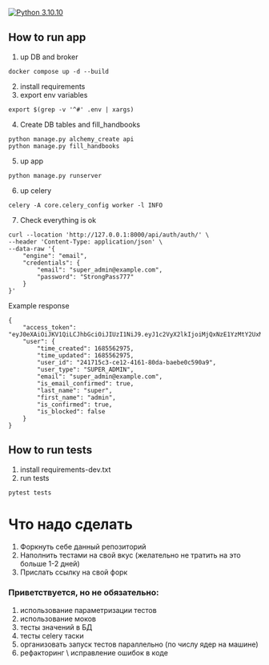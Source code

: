 [![Python 3.10.10](https://img.shields.io/badge/python-3.10.10-blue.svg)](https://www.python.org/downloads/release/python-31010/)

## How to run app
1. up DB and broker
```shell
docker compose up -d --build
```
2. install requirements
3. export env variables
```shell
export $(grep -v '^#' .env | xargs)
```
4. Create DB tables and fill_handbooks
```shell
python manage.py alchemy_create api
python manage.py fill_handbooks
```
5. up app
```shell
python manage.py runserver
```
6. up celery
```shell
celery -A core.celery_config worker -l INFO
```
7. Check everything is ok
```shell
curl --location 'http://127.0.0.1:8000/api/auth/auth/' \
--header 'Content-Type: application/json' \
--data-raw '{
    "engine": "email",
    "credentials": {
        "email": "super_admin@example.com",
        "password": "StrongPass777"
    }
}'
```
Example response
```shell
{
    "access_token": "eyJ0eXAiOiJKV1QiLCJhbGciOiJIUzI1NiJ9.eyJ1c2VyX2lkIjoiMjQxNzE1YzMtY2UxMi00MTYxLTgwZGEtYmFlYmUwYzU5MGE5IiwiZXhwIjoxNjg1ODIyMjg1fQ.o45cS8Upwz562l5XNmgzaOMz3mZUe0dr8Ea7LnM_lxM",
    "user": {
        "time_created": 1685562975,
        "time_updated": 1685562975,
        "user_id": "241715c3-ce12-4161-80da-baebe0c590a9",
        "user_type": "SUPER_ADMIN",
        "email": "super_admin@example.com",
        "is_email_confirmed": true,
        "last_name": "super",
        "first_name": "admin",
        "is_confirmed": true,
        "is_blocked": false
    }
}
```
## How to run tests
1. install requirements-dev.txt
2. run tests
```shell
pytest tests
```
# Что надо сделать
1. Форкнуть себе данный репозиторий
2. Наполнить тестами на свой вкус (желательно не тратить на это больше 1-2 дней)
3. Прислать ссылку на свой форк
### Приветствуется, но не обязательно:
1. использование параметризации тестов
2. использование моков
3. тесты значений в БД
4. тесты celery таски
5. организовать запуск тестов параллельно (по числу ядер на машине)
6. рефакторинг \ исправление ошибок в коде
